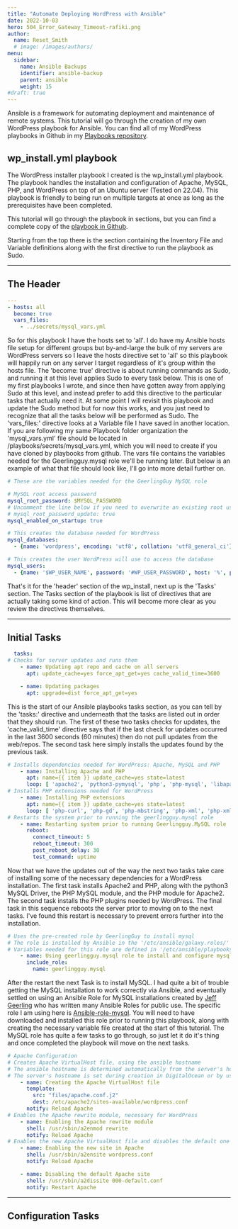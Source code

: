 ```yaml
---
title: "Automate Deploying WordPress with Ansible"
date: 2022-10-03
hero: 504_Error_Gateway_Timeout-rafiki.png
author:
  name: Reset_Smith
  # image: /images/authors/
menu:
  sidebar:
    name: Ansible Backups
    identifier: ansible-backup
    parent: ansible
    weight: 15
#draft: true
---
```



Ansible is a framework for automating deployment and maintenance of remote systems. This tutorial will go through the creation of my own WordPress playbook for Ansible. You can find all of my WordPress playbooks in Github in my [Playbooks repository](https://github.com/ResetSmith/playbooks).

## wp_install.yml playbook

The WordPress installer playbook I created is the wp_install.yml playbook. The playbook handles the installation and configuration of Apache, MySQL, PHP, and WordPress on top of an Ubuntu server (Tested on 22.04). This playbook is friendly to being run on multiple targets at once as long as the prerequisites have been completed.

This tutorial will go through the playbook in sections, but you can find a complete copy of the [playbook in Github](https://github.com/ResetSmith/playbooks/blob/main/wordpress/wp_install.yml).

Starting from the top there is the section containing the Inventory File and Variable definitions along with the first directive to run the playbook as Sudo.

---

## The Header

```yaml
---
- hosts: all
  become: true
  vars_files:
    - ../secrets/mysql_vars.yml
```

So for this playbook I have the hosts set to 'all'. I do have my Ansible hosts file setup for different groups but by-and-large the bulk of my servers are WordPress servers so I leave the hosts directive set to 'all' so this playbook will happily run on any server I target regardless of it's group within the hosts file. The 'become: true' directive is about running commands as Sudo, and running it at this level applies Sudo to every task below. This is one of my first playbooks I wrote, and since then have gotten away from applying Sudo at this level, and instead prefer to add this directive to the particular tasks that actually need it. At some point I will revisit this playbook and update the Sudo method but for now this works, and you just need to recognize that all the tasks below will be performed as Sudo. The 'vars_files:' directive looks at a Variable file I have saved in another location. If you are following my same Playbook folder organization the 'mysql_vars.yml' file should be located in /playbooks/secrets/mysql_vars.yml, which you will need to create if you have cloned by playbooks from github.  The vars file contains the variables needed for the Geerlingguy.mysql role we'll be running later. But below is an example of what that file should look like, I'll go into more detail further on.

```yaml
# These are the variables needed for the GeerlingGuy MySQL role

# MySQL root access password
mysql_root_password: $MYSQL_PASSWORD
# Uncomment the line below if you need to overwrite an existing root user password
# mysql_root_password_update: true
mysql_enabled_on_startup: true

# This creates the database needed for WordPress
mysql_databases:
  - {name: 'wordpress', encoding: 'utf8', collation: 'utf8_general_ci'}

# This creates the user WordPress will use to access the database
mysql_users:
  - {name: '$WP_USER_NAME', password: '#WP_USER_PASSWORD', host: '%', priv: 'wordpress.*:ALL'}
```

That's it for the 'header' section of the wp_install, next up is the 'Tasks' section. The Tasks section of the playbook is list of directives that are actually taking some kind of action. This will become more clear as you review the directives themselves.

---

## Initial Tasks

```yaml
  tasks:
# Checks for server updates and runs them
    - name: Updating apt repo and cache on all servers
      apt: update_cache=yes force_apt_get=yes cache_valid_time=3600

    - name: Updating packages
      apt: upgrade=dist force_apt_get=yes
```

This is the start of our Ansible playbooks tasks section, as you can tell by the 'tasks:' directive and underneath that the tasks are listed out in order that they should run. The first of these two tasks checks for updates, the 'cache_valid_time' directive says that if the last check for updates occurred in the last 3600 seconds (60 minutes) then do not pull updates from the web/repos. The second task here simply installs the updates found by the previous task.

```yaml
# Installs dependencies needed for WordPress: Apache, MySQL and PHP
    - name: Installing Apache and PHP
      apt: name={{ item }} update_cache=yes state=latest
      loop: [ 'apache2', 'python3-pymysql', 'php', 'php-mysql', 'libapache2-mod-php' ]
# Installs PHP extensions needed for WordPress
    - name: Installing PHP extensions
      apt: name={{ item }} update_cache=yes state=latest
      loop: [ 'php-curl', 'php-gd', 'php-mbstring', 'php-xml', 'php-xmlrpc', 'php-soap', 'php-intl', 'php-zip', 'php-imagick' ]
# Restarts the system prior to running the geerlingguy.mysql role
    - name: Restarting system prior to running Geerlingguy.MySQL role
      reboot:
        connect_timeout: 5
        reboot_timeout: 300
        post_reboot_delay: 30
        test_command: uptime
```

Now that we have the updates out of the way the next two tasks take care of installing some of the necessary dependencies for a WordPress installation. The first task installs Apache2 and PHP, along with the python3 MySQL Driver, the PHP MySQL module, and the PHP module for Apache2. The second task installs the PHP plugins needed by WordPress. The final task in this sequence reboots the server prior to moving on to the next tasks. I've found this restart is necessary to prevent errors further into the installation.

```yaml
# Uses the pre-created role by GeerlingGuy to install mysql
# The role is installed by Ansible in the '/etc/ansible/galaxy.roles/' folder
# Variables needed for this role are defined in '/etc/ansible/playbooks/secrets/mysql_vars.yml'
    - name: Using geerlingguy.mysql role to install and configure mysql
      include_role:
        name: geerlingguy.mysql
```

After the restart the next Task is to install MySQL. I had quite a bit of trouble getting the MySQL installation to work correctly via Ansible, and eventually settled on using an Ansible Role for MySQL installations created by [Jeff Geerling](https://github.com/geerlingguy) who has written many Ansible Roles for public use. The specific role I am using here is [Ansible-role-mysql](https://github.com/geerlingguy/ansible-role-mysql). You will need to have downloaded and installed this role prior to running this playbook, along with creating the necessary variable file created at the start of this tutorial. The MySQL role has quite a few tasks to go through, so just let it do it's thing and once completed the playbook will move on the next tasks.

```yaml
# Apache Configuration
# Creates Apache VirtualHost file, using the ansible hostname
# The ansible hostname is determined automatically from the server's hostname
# The server's hostname is set during creation in DigitalOcean or by using the 'hostnamectl' command on the server prior to running this playbook
    - name: Creating the Apache VirtualHost file
      template:
        src: "files/apache.conf.j2"
        dest: /etc/apache2/sites-available/wordpress.conf
      notify: Reload Apache
# Enables the Apache rewrite module, necessary for WordPress
    - name: Enabling the Apache rewrite module
      shell: /usr/sbin/a2enmod rewrite
      notify: Reload Apache
# Enables the new Apache VirtualHost file and disables the default one
    - name: Enabling the new site in Apache
      shell: /usr/sbin/a2ensite wordpress.conf
      notify: Reload Apache

    - name: Disabling the default Apache site
      shell: /usr/sbin/a2dissite 000-default.conf
      notify: Restart Apache
```

---

## Configuration Tasks



